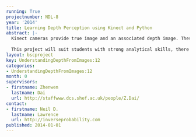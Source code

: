 ```yaml
---
running: True
projectnumber: NDL-8
year: '2014'
title: Learning Depth Perception using Kinect and Python
abstract: |-
  Kinect cameras provide true image and an associated depth image. These two images are providing different information, yet a human can infer depth directly from an image. This project will focus on using machine learning techniques building on the machine learning groups python code to see what can be learnt about depth from images. The ultimate aim will be to reconstruct the depth in a real image by learning about depths from information provided by the Kinect camera. Software for the project will be written according to the principles of open data science.
  
  This project will suit students with strong analytical skills, there will be a focus on linear algebra and probabilistic inference in the software.
layout: bscproject
key: UnderstandingDepthFromImages:12
categories:
- UnderstandingDepthFromImages:12
month: 0
supervisors:
- firstname: Zhenwen
  lastname: Dai
  url: http://staffwww.dcs.shef.ac.uk/people/Z.Dai/
contact:
- firstname: Neil D.
  lastname: Lawrence
  url: http://inverseprobability.com
published: 2014-01-01
---
```

